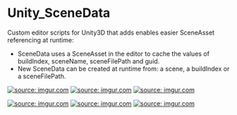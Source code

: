 # Unity_SceneData

Custom editor scripts for Unity3D that adds enables easier SceneAsset referencing at runtime:

- SceneData uses a SceneAsset in the editor to cache the values of buildIndex, sceneName, sceneFilePath and guid.
- New SceneData can be created at runtime from: a scene, a buildIndex or a sceneFilePath.

<a href="https://imgur.com/Mm2c5Ee"><img src="https://imgur.com/Mm2c5Ee" title="source: imgur.com" /></a>
<a href="https://imgur.com/W929bDF"><img src="https://imgur.com/W929bDF" title="source: imgur.com" /></a>
<a href="https://imgur.com/IL8ktJi"><img src="https://imgur.com/IL8ktJi" title="source: imgur.com" /></a>

<a href="https://imgur.com/LAsOiZE"><img src="https://imgur.com/LAsOiZE" title="source: imgur.com" /></a>
<a href="https://imgur.com/mdAY0Mh"><img src="https://imgur.com/mdAY0Mh" title="source: imgur.com" /></a>
<a href="https://imgur.com/W1x1QyX"><img src="https://imgur.com/W1x1QyX" title="source: imgur.com" /></a>
